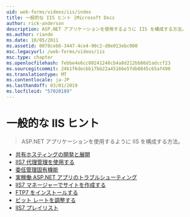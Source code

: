```yaml
---
uid: web-forms/videos/iis/index
title: 一般的な IIS ヒント |Microsoft Docs
author: rick-anderson
description: ASP.NET アプリケーションを使用するように IIS を構成する方法。
ms.author: riande
ms.date: 10/05/2011
ms.assetid: 0078ceb6-3447-4ce4-90c2-d0e013ebc000
msc.legacyurl: /web-forms/videos/iis
msc.type: chapter
ms.openlocfilehash: febbe4e6cc00241246cb4a8d212bb86d1adccf23
ms.sourcegitcommit: 24b1f6decbb17bb22a45166e5fdb0845c65af498
ms.translationtype: MT
ms.contentlocale: ja-JP
ms.lasthandoff: 03/01/2019
ms.locfileid: "57020189"
---
```

<a name="general-iis-tips"></a>一般的な IIS ヒント
====================
> ASP.NET アプリケーションを使用するように IIS を構成する方法。


- [共有ホスティングの開発と展開](developing-and-deploying-in-a-shared-hosting.md)
- [IIS7 代理管理を使用する](working-with-iis7-deligated-admin.md)
- [委任管理固有機能](feature-specific-delegated-management.md)
- [実稼働 ASP.NET アプリのトラブルシューティング](troubleshooting-production-aspnet-apps.md)
- [IIS7 マネージャーでサイトを作成する](creating-a-site-with-iis7-manager.md)
- [FTP7 をインストールする](installing-ftp7.md)
- [ビット レートを調整する](bit-rate-throttling.md)
- [IIS7 プレイリスト](iis7-playlists.md)
